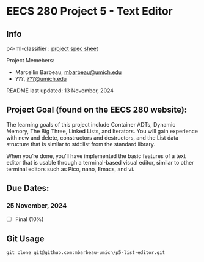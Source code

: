 # EECS 280 Project 5 - Text Editor

## Info

p4-ml-classifier : [project spec sheet](https://eecs280staff.github.io/list-editor/)

Project Memebers:
- Marcellin Barbeau, <mbarbeau@umich.edu>
- ???, <???@umich.edu>

README last updated: 13 November, 2024

## Project Goal (found on the EECS 280 website):
The learning goals of this project include Container ADTs, Dynamic Memory, The Big Three, Linked Lists, and Iterators. You will gain experience with new and delete, constructors and destructors, and the List data structure that is similar to std::list from the standard library.

When you’re done, you’ll have implemented the basic features of a text editor that is usable through a terminal-based visual editor, similar to other terminal editors such as Pico, nano, Emacs, and vi.

## Due Dates:
### 25 November, 2024
- [ ] Final (10%)

## Git Usage

```
git clone git@github.com:mbarbeau-umich/p5-list-editor.git
```
